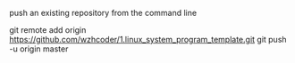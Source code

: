 push an existing repository from the command line

git remote add origin https://github.com/wzhcoder/1.linux_system_program_template.git
git push -u origin master
